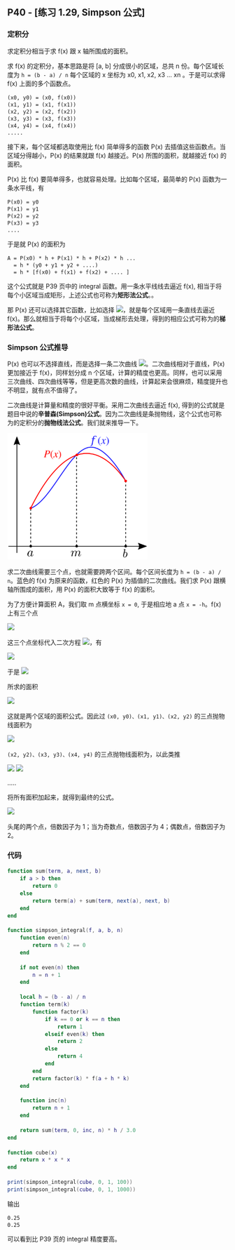 ## P40 - [练习 1.29, Simpson 公式]

### 定积分

求定积分相当于求 f(x) 跟 x 轴所围成的面积。

求 f(x) 的定积分，基本思路是将 [a, b] 分成很小的区域，总共 n 份。每个区域长度为 `h = (b - a) / n` 每个区域的 x 坐标为 x0, x1, x2, x3 ... xn 。于是可以求得 f(x) 上面的多个函数点。

```
(x0, y0) = (x0, f(x0))
(x1, y1) = (x1, f(x1))
(x2, y2) = (x2, f(x2))
(x3, y3) = (x3, f(x3))
(x4, y4) = (x4, f(x4))
.....
```

接下来，每个区域都选取使用比 f(x) 简单得多的函数 P(x) 去插值这些函数点。当区域分得越小，P(x) 的结果就跟 f(x) 越接近。P(x) 所围的面积，就越接近 f(x) 的面积。

P(x) 比 f(x) 要简单得多，也就容易处理。比如每个区域，最简单的 P(x) 函数为一条水平线，有

```
P(x0) = y0
P(x1) = y1
P(x2) = y2
P(x3) = y3
....
```

于是就 P(x) 的面积为

```
A = P(x0) * h + P(x1) * h + P(x2) * h ... 
  = h * (y0 + y1 + y2 + ....)
  = h * [f(x0) + f(x1) + f(x2) + .... ]
```

这个公式就是 P39 页中的 integral 函数。用一条水平线线去逼近 f(x), 相当于将每个小区域当成矩形，上述公式也可称为<b>矩形法公式</b>。。

那 P(x) 还可以选择其它函数，比如选择 <img src="http://latex.codecogs.com/svg.latex?P(x) = qx + r"/>，就是每个区域用一条直线去逼近 f(x)。那么就相当于将每个小区域，当成梯形去处理，得到的相应公式可称为的<b>梯形法公式</b>。

### Simpson 公式推导

P(x) 也可以不选择直线，而是选择一条二次曲线 <img src="http://latex.codecogs.com/svg.latex?P(x)=px^{2}+qx+r"/>。二次曲线相对于直线，P(x) 更加接近于 f(x)，同样划分成 n 个区域，计算的精度也更高。同样，也可以采用三次曲线、四次曲线等等，但是更高次数的曲线，计算起来会很麻烦，精度提升也不明显，就有点不值得了。

二次曲线是计算量和精度的很好平衡。采用二次曲线去逼近 f(x), 得到的公式就是题目中说的<b>辛普森(Simpson)公式</b>。因为二次曲线是条抛物线，这个公式也可称为的定积分的<b>抛物线法公式</b>。我们就来推导一下。

<img width="320" src="./simpsons_method.svg"/>

求二次曲线需要三个点，也就需要跨两个区间。每个区间长度为 `h = (b - a) / n`。蓝色的 f(x) 为原来的函数，红色的 P(x) 为插值的二次曲线。我们求 P(x) 跟横轴所围成的面积，用 P(x) 的面积大致等于 f(x) 的面积。

为了方便计算面积 A，我们取 m 点横坐标 `x = 0`, 于是相应地 a 点 `x = -h`。f(x) 上有三个点

<img src="http://latex.codecogs.com/svg.latex?(-h, y_{a})、(0, y_{m})、(h, y_{b})"/>

这三个点坐标代入二次方程 <img src="http://latex.codecogs.com/svg.latex?y=P(x)=px^{2}+qx+r"/>，有

<img src="http://latex.codecogs.com/svg.latex?\left\{\begin{aligned}&y_{a}=ph^{2}-qh+r\\ &y_{m}=r \\ &y_{b}=ph^{2}+qh+r\end{aligned}"/>

于是 <img src="http://latex.codecogs.com/svg.latex?y_{a}-2y_{m}+y_{b}=2ph^{2}"/>

所求的面积

<img src="http://latex.codecogs.com/svg.latex?\begin{aligned}A%20&=%20\int_{-h}^{h}(px^{2}+qx+r)dx\\%20&=%20\left%20[\frac{1}{3}px^{3}+\frac{q}{2}x^{2}+rx%20%20\right%20]_{-h}^{h}%20=%20\frac{2}{3}ph^{3}+2rh%20\\%20&=\frac{1}{3}h(2ph^{2}+6r)=\frac{1}{3}h(y_{a}-2y_{m}+y_{b}+6y_{m})%20\\%20&=\frac{1}{3}h(y_{a}+4y_{m}+y_{b})%20\end{aligned}"/>

这就是两个区域的面积公式。因此过 `(x0, y0)、(x1, y1)、(x2, y2)` 的三点抛物线面积为

<img src="http://latex.codecogs.com/svg.latex?A_{0}=\frac{1}{3}h(y_{0}+4y_{1}+y_{2})"/>

`(x2, y2)、(x3, y3)、(x4, y4)` 的三点抛物线面积为，以此类推

<img src="http://latex.codecogs.com/svg.latex?A_{1}=\frac{1}{3}h(y_{2}+4y_{3}+y_{4})"/>

<img src="http://latex.codecogs.com/svg.latex?A_{2}=\frac{1}{3}h(y_{4}+4y_{5}+y_{6})"/>

.....

将所有面积加起来，就得到最终的公式。

<img src="http://latex.codecogs.com/svg.latex?A=\frac{1}{3}h[(y_{0}+y_{n})+2(y_{2}+y_{4}+...+y_{n-2})+4(y_{1}+y_{3}+...+y_{n-1})]"/>

头尾的两个点，倍数因子为 1；当为奇数点，倍数因子为 4；偶数点，倍数因子为 2。

### 代码

``` Lua
function sum(term, a, next, b)
    if a > b then 
        return 0
    else 
        return term(a) + sum(term, next(a), next, b)
    end 
end

function simpson_integral(f, a, b, n)
    function even(n)
        return n % 2 == 0
    end

    if not even(n) then 
        n = n + 1
    end

    local h = (b - a) / n
    function term(k)
        function factor(k)
            if k == 0 or k == n then 
                return 1
            elseif even(k) then 
                return 2
            else 
                return 4
            end 
        end
        return factor(k) * f(a + h * k)
    end

    function inc(n)
        return n + 1
    end

    return sum(term, 0, inc, n) * h / 3.0
end 

function cube(x)
    return x * x * x
end

print(simpson_integral(cube, 0, 1, 100))
print(simpson_integral(cube, 0, 1, 1000))
```

输出

```
0.25
0.25
```
可以看到比 P39 页的 integral 精度要高。
